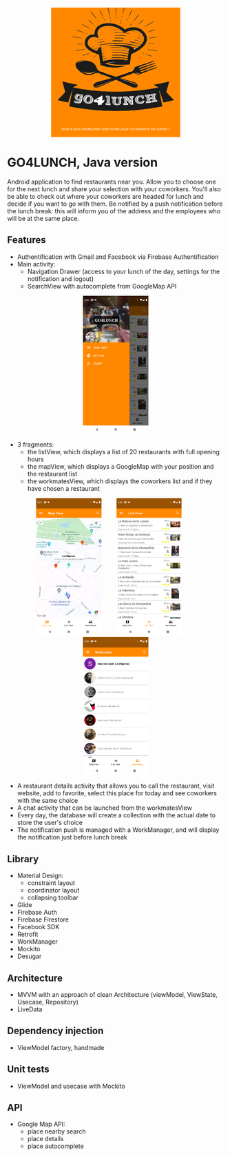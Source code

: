 <p align="center">
 	<img 
   		width="300"
   		height="300"
   		src="screenshot/go4lunch.png"
		alt="accueil" 
  	>
</p>

# GO4LUNCH, Java version
Android application to find restaurants near you. Allow you to choose one for the next lunch and share your selection with your coworkers.
You'll also be able to check out where your coworkers are headed for lunch and decide if you want to go with them.
Be notified by a push notification before the lunch break: this will inform you of the address and the employees who will be at the same place.

## Features
* Authentification with Gmail and Facebook via Firebase Authentification
* Main activity:
	* Navigation Drawer (access to your lunch of the day, settings for the notification and logout)
	* SearchView with autocomplete from GoogleMap API

<p align="center">
 	<img alt="navDrawer" src="screenshot/navDrawer.png" width="30%">
</p>

* 3 fragments:
	* the listView, which displays a list of 20 restaurants with full opening hours
	* the mapView, which displays a GoogleMap with your position and the restaurant list
	* the workmatesView, which displays the coworkers list and if they have chosen a restaurant

<p align="center">
 	<img alt="mapView" src="screenshot/mapView.png" width="30%">
&nbsp; &nbsp; &nbsp; &nbsp;
 	<img alt="listView" src="screenshot/listView.png" width="30%">
&nbsp; &nbsp; &nbsp; &nbsp;
 	<img alt="workmatesView" src="screenshot/workmate.png" width="30%">
</p>

* A restaurant details activity that allows you to call the restaurant, visit website, add to favorite, select this place for today and see coworkers with the same choice
* A chat activity that can be launched from the workmatesView
* Every day, the database will create a collection with the actual date to store the user's choice
* The notification push is managed with a WorkManager, and will display the notification just before lunch break

## Library
* Material Design:
	* constraint layout
	* coordinator layout
	* collapsing toolbar
* Glide
* Firebase Auth
* Firebase Firestore
* Facebook SDK
* Retrofit
* WorkManager
* Mockito
* Desugar

## Architecture
* MVVM with an approach of clean Architecture (viewModel, ViewState, Usecase, Repository)
* LiveData

## Dependency injection
* ViewModel factory, handmade

## Unit tests
* ViewModel and usecase with Mockito

## API
* Google Map API:
	* place nearby search
	* place details
	* place autocomplete
